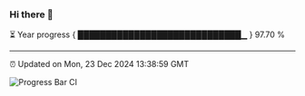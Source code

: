 ### Hi there 👋

⏳ Year progress { █████████████████████████████▁ } 97.70 %

---

⏰ Updated on Mon, 23 Dec 2024 13:38:59 GMT

![Progress Bar CI](https://github.com/IshwaranRudhara/GIT-ACTION/workflows/Progress%20Bar%20CI/badge.svg)
